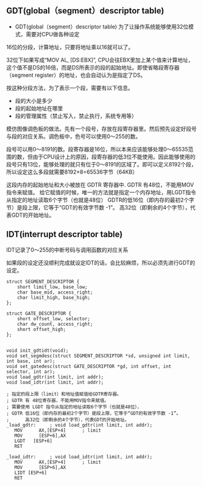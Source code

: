 

## GDT(global（segment）descriptor table)

- GDT(global（segment）descriptor table)
为了让操作系统能够使用32位模式，需要对CPU做各种设定


16位的分段，计算地址，只要将地址乘以16就可以了。

32位下如果写成“MOV AL, [DS:EBX]”, CPU会往EBX里加上某个值来计算地址，这个值不是DS的16倍，而是DS所表示的段的起始地址。即使省略段寄存器（segment register）的地址，也会自动认为是指定了DS。

按这种分段方法，为了表示一个段，需要有以下信息。
- 段的大小是多少 
- 段的起始地址在哪里
- 段的管理属性（禁止写入，禁止执行，系统专用等）


模仿图像调色板的做法。先有一个段号，存放在段寄存器里。然后预先设定好段号与段的对应关系。调色板中，色号可以使用0～255的数。

段号可以用0～8191的数。段寄存器是16位，所以本来应该能够处理0～65535范围的数，但由于CPU设计上的原因，段寄存器的低3位不能使用。因此能够使用的段号只有13位，能够处理的就只有位于0～8191的区域了。即可以定义8192个段，所以设定这么多段就需要8192×8=65536字节（64KB）

这段内存的起始地址和大小被放在 GDTR 寄存器中.
GDTR 有48位，不能用MOV指令来赋值。 给它赋值的时候，唯一的方法就是指定一个内存地址，用LGDT指令从指定的地址读取6个字节（也就是48位）
GDTR的低16位（即内存的最初2个字节）是段上限，它等于“GDT的有效字节数 -1”。 高32位（即剩余的4个字节），代表GDT的开始地址。


## IDT(interrupt descriptor table)

IDT记录了0～255的中断号码与调用函数的对应关系

如果段的设定还没顺利完成就设定IDT的话，会比较麻烦，所以必须先进行GDT的设定。


```
struct SEGMENT_DESCRIPTOR {
	short limit_low, base_low;
	char base_mid, access_right;
	char limit_high, base_high;
};

struct GATE_DESCRIPTOR {
	short offset_low, selector;
	char dw_count, access_right;
	short offset_high;
};


void init_gdtidt(void);
void set_segmdesc(struct SEGMENT_DESCRIPTOR *sd, unsigned int limit, int base, int ar);
void set_gatedesc(struct GATE_DESCRIPTOR *gd, int offset, int selector, int ar);
void load_gdtr(int limit, int addr);
void load_idtr(int limit, int addr);
```

```
; 指定的段上限（limit）和地址值赋值给GDTR寄存器。
; GDTR 有 48位寄存器，不能用MOV指令来赋值。
; 需要使用 LGDT 指令从指定的地址读取6个字节（也就是48位），
; GDTR 低16位（即内存的最初2个字节）是段上限，它等于“GDT的有效字节数 -1”。
;      高32位（即剩余的4个字节），代表GDT的开始地址。
_load_gdtr:		; void load_gdtr(int limit, int addr);
   MOV		AX,[ESP+4]		; limit
   MOV		[ESP+6],AX
   LGDT	  [ESP+6]
   RET

_load_idtr:		; void load_idtr(int limit, int addr);
   MOV		AX,[ESP+4]		; limit
   MOV		[ESP+6],AX
   LIDT	[ESP+6]
   RET
```